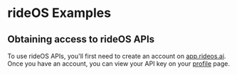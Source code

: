 # rideOS Examples

## Obtaining access to rideOS APIs

To use rideOS APIs, you'll first need to create an account on [app.rideos.ai](https://app.rideos.ai). Once you have an account, you can view your API key on your [profile](https://app.rideos.ai/profile) page.
